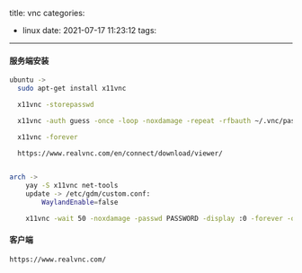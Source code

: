 title: vnc
categories:
  - linux
date: 2021-07-17 11:23:12
tags:
---
#### 服务端安装

```sh
ubuntu -> 
  sudo apt-get install x11vnc

  x11vnc -storepasswd

  x11vnc -auth guess -once -loop -noxdamage -repeat -rfbauth ~/.vnc/passwd -rfbport 5900 -shared

  x11vnc -forever

  https://www.realvnc.com/en/connect/download/viewer/


arch ->
    yay -S x11vnc net-tools
    update -> /etc/gdm/custom.conf:
        WaylandEnable=false

    x11vnc -wait 50 -noxdamage -passwd PASSWORD -display :0 -forever -o /var/log/x11vnc.log -bg 
```

#### 客户端
```sh
https://www.realvnc.com/
```